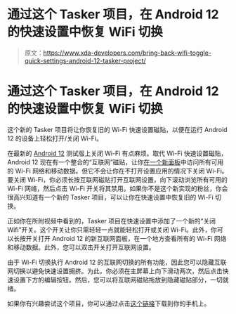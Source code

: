 # 通过这个 Tasker 项目，在 Android 12 的快速设置中恢复 WiFi 切换

> 原文：<https://www.xda-developers.com/bring-back-wifi-toggle-quick-settings-android-12-tasker-project/>

# 通过这个 Tasker 项目，在 Android 12 的快速设置中恢复 WiFi 切换

这个新的 Tasker 项目将让你恢复旧的 Wi-Fi 快速设置磁贴，以便在运行 Android 12 的设备上轻松打开/关闭 Wi-Fi。

在最新的 [Android 12](https://www.xda-developers.com/android-12/) 测试版上关闭 Wi-Fi 有点麻烦。取代 Wi-Fi 快速设置磁贴，Android 12 现在有一个整合的“互联网”磁贴，让你[在一个新面板](https://www.xda-developers.com/android-12-beta-2-features/#android12beta2_internetsettings)中访问所有可用的 Wi-Fi 网络和移动数据。但它不会让你在不打开设置应用的情况下关闭 Wi-Fi。要关闭 Wi-Fi，你必须长按互联网磁贴打开互联网设置，向下滚动浏览所有可用的 Wi-Fi 网络，然后点击 Wi-Fi 开关将其禁用。如果你不是这个新实现的粉丝，你会很高兴知道有一个新的 Tasker 项目，可以让你在快速设置中恢复旧的 Wi-Fi 切换。

正如你在所附视频中看到的，Tasker 项目在快速设置中添加了一个新的“关闭 Wifi”开关。这个开关让你只需轻轻一点就能轻松打开或关闭 Wi-Fi。此外，你可以长按开关打开 Android 12 的新互联网面板，在一个地方查看所有的 Wi-Fi 网络和移动数据。此外，您可以双击开关打开互联网设置。

由于 Wi-Fi 切换执行 Android 12 的互联网切换的所有功能，因此您可以隐藏互联网切换以避免快速设置拥挤。为此，你必须在主屏幕上向下滑动两次，然后点击快速设置下方的编辑按钮。然后，您可以将互联网磁贴拖放到隐藏磁贴部分，一切就绪。

如果你有兴趣尝试这个项目，你可以通过点击[这个链接](https://taskernet.com/shares/?user=AS35m8ne7oO4s%2BaDx%2FwlzjdFTfVMWstg1ay5AkpiNdrLoSXEZdFfw1IpXiyJCVLNW0yn&id=Project%3AWifi+Quick+Setting+Dynamic)下载到你的手机上。